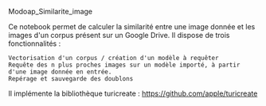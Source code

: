 Modoap_Similarite_image

Ce notebook permet de calculer la similarité entre une image donnée et les images d'un corpus présent sur un Google Drive. Il dispose de trois fonctionnalités :

    Vectorisation d'un corpus / création d'un modèle à requêter
    Requête des n plus proches images sur un modèle importé, à partir d'une image donnée en entrée.
    Repérage et sauvegarde des doublons

Il implémente la bibliothèque turicreate : https://github.com/apple/turicreate

